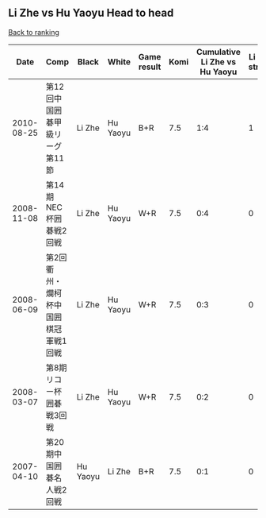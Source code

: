 ## Li Zhe vs Hu Yaoyu Head to head

[Back to ranking](../../index.md)




| **Date** | **Comp** | **Black** | **White** | **Game result** | **Komi** | **Cumulative Li Zhe vs Hu Yaoyu** | **Li Zhe streak** | **Hu Yaoyu streak** | 
| --- | --- | --- | --- | --- | --- | --- | --- | --- |
| 2010-08-25 | 第12回中国囲碁甲級リーグ第11節 | Li Zhe | Hu Yaoyu | B+R | 7.5 | 1:4 | 1 | 0 | 
| 2008-11-08 | 第14期NEC杯囲碁戦2回戦 | Li Zhe | Hu Yaoyu | W+R | 7.5 | 0:4 | 0 | 4 | 
| 2008-06-09 | 第2回衢州・爛柯杯中国囲棋冠軍戦1回戦 | Li Zhe | Hu Yaoyu | W+R | 7.5 | 0:3 | 0 | 3 | 
| 2008-03-07 | 第8期リコー杯囲碁戦3回戦 | Li Zhe | Hu Yaoyu | W+R | 7.5 | 0:2 | 0 | 2 | 
| 2007-04-10 | 第20期中国囲碁名人戦2回戦 | Hu Yaoyu | Li Zhe | B+R | 7.5 | 0:1 | 0 | 1 |




